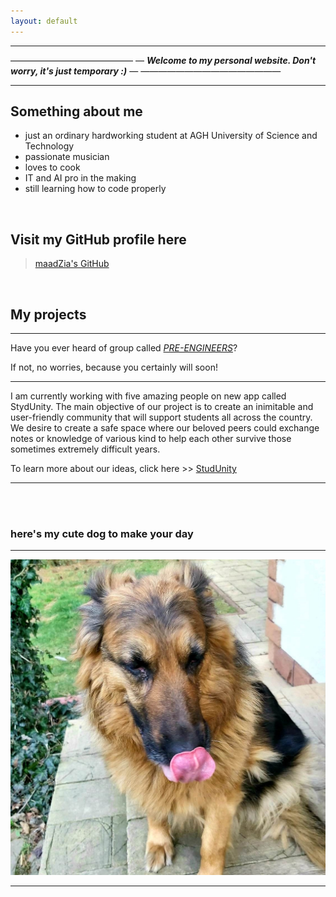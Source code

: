 ```yaml
---
layout: default
---
```


***

―――――――――――――― ―  ___Welcome to my personal website.  Don't worry, it's just temporary :)___ ― ――――――――――――――—— 

***

## **Something about me**

* just an ordinary hardworking student at AGH University of Science and Technology
* passionate musician
* loves to cook
* IT and AI pro in the making
* still learning how to code properly

<br>

## **Visit my GitHub profile here**

> [maadZia's GitHub](https://github.com/maadZia)

<br>

## **My projects**

***

Have you ever heard of group called [_PRE-ENGINEERS_](https://github.com/AGH-Narzedzia-Informatyczne-2022-2023/PRE-ENGINEERS/wiki)?

If not, no worries, because you certainly will soon! 

***
I am currently working with five amazing people on new app called StydUnity. The main objective of our project is to create an inimitable and user-friendly community that will support students all across the country. We desire to create a safe space where our beloved peers could exchange notes or knowledge of various kind to help each other survive those sometimes extremely difficult years.

To learn more about our ideas, click here >> [StudUnity](https://github.com/AGH-Narzedzia-Informatyczne-2022-2023/PRE-ENGINEERS/blob/a833c60f0b3ce092d784c809d93563dadcd24990/README.md)

***

<br>
<br>

### **here's my cute dog to make your day**

***

![](docs/assets/dog.jpg)

***
